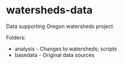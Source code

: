 # watersheds-data
Data supporting Oregon watersheds project

Folders:

* analysis - Changes to watersheds; scripts
* basedata - Original data sources
